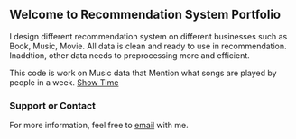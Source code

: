 ## Welcome to Recommendation System Portfolio

I design different recommendation system on different businesses such as Book, Music, Movie. All data is clean and ready to use in recommendation. Inaddtion, other data needs to preprocessing more and efficient.  

This code is work on Music data that Mention what songs are played by people in a week. [Show Time](https://github.com/abmadani/Recommendation/video.html)


### Support or Contact

For more information, feel free to [email](mailto:abolfazl.madani71@gmail.com?subject=[GitHub]%20Recommendation) with me.
